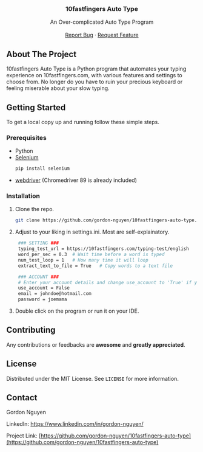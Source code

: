
<!-- PROJECT LOGO -->
<br />
<p align="center">

  <h3 align="center">10fastfingers Auto Type</h3>

  <p align="center">
    An Over-complicated Auto Type Program
    <br />
    <br />
    <a href="https://github.com/gordon-nguyen/10fastfingers-auto-type/issues">Report Bug</a>
    ·
    <a href="https://github.com/gordon-nguyen/10fastfingers-auto-type/issues">Request Feature</a>
  </p>
</p>





<!-- ABOUT THE PROJECT -->
## About The Project

10fastfingers Auto Type is a Python program that automates your typing experience on 10fastfingers.com, with various features and settings to choose from.
No longer do you have to ruin your precious keyboard or feeling miserable about your slow typing.


<!-- GETTING STARTED -->
## Getting Started

To get a local copy up and running follow these simple steps.

### Prerequisites

* Python
* [Selenium](https://selenium-python.readthedocs.io/installation.html)
  ```sh
  pip install selenium
  ```
* [webdriver](https://selenium-python.readthedocs.io/installation.html#drivers) (Chromedriver 89 is already included)

### Installation

1. Clone the repo.
   ```sh
   git clone https://github.com/gordon-nguyen/10fastfingers-auto-type.git
   ```
2. Adjust to your liking in settings.ini. Most are self-explainatory.
   ```sh
    ### SETTING ###
    typing_test_url = https://10fastfingers.com/typing-test/english
    word_per_sec = 0.3  # Wait time before a word is typed
    num_test_loop = 1   # How many time it will loop
    extract_text_to_file = True   # Copy words to a text file

    ### ACCOUNT ### 
    # Enter your account details and change use_account to 'True' if you want to sign in.
    use_account = False
    email = johndoe@hotmail.com
    password = joemama
   ```
3. Double click on the program or run it on your IDE.


<!-- CONTRIBUTING -->
## Contributing

Any contributions or feedbacks are **awesome** and **greatly appreciated**.


<!-- LICENSE -->
## License

Distributed under the MIT License. See `LICENSE` for more information.



<!-- CONTACT -->
## Contact

Gordon Nguyen

LinkedIn: https://www.linkedin.com/in/gordon-nguyen/

Project Link: [https://github.com/gordon-nguyen/10fastfingers-auto-type](https://github.com/gordon-nguyen/10fastfingers-auto-type)